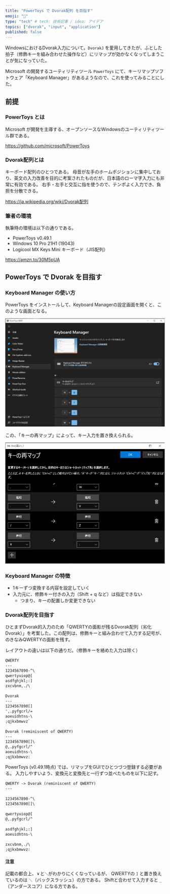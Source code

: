 ```yaml
---
title: "PowerToys で Dvorak配列 を目指す"
emoji: "📝"
type: "tech" # tech: 技術記事 / idea: アイデア
topics: ["dvorak", "input", "application"]
published: false
---
```


WindowsにおけるDvorak入力について。`DvorakJ` を愛用してきたが、ふとした拍子（修飾キーを組み合わせた操作など）にリマップが効かなくなってしまうことが気になっていた。

Microsoft の開発するユーティリティツール `PowerToys` にて、キーリマップソフトウェア「Keyboard Manager」があるようなので、これを使ってみることにした。

## 前提

### PowerToys とは

Microsoft が開発を主導する、オープンソースなWindowsのユーティリティツール群である。

https://github.com/microsoft/PowerToys

### Dvorak配列とは

キーボード配列のひとつである。
母音が左手のホームポジションに集中しており、英文の入力改善を目的に考案されたものだが、日本語のローマ字入力にも非常に有効である。 右手・左手と交互に指を使うので、テンポよく入力でき、負担を分散できる。

https://ja.wikipedia.org/wiki/Dvorak配列

### 筆者の環境

執筆時の環境は以下の通りである。

- PowerToys v0.49.1
- Windows 10 Pro 21H1 (19043)
- Logicool MX Keys Mini キーボード（JIS配列）

https://amzn.to/30M5pUA

## PowerToys で Dvorak を目指す

### Keyboard Manager の使い方

PowerToys をインストールして、Keyboard Managerの設定画面を開くと、このような画面となる。

![](/images/powertoys/2021-11-21-180248-keyman-dashboard.png)

この、「キーの再マップ」によって、キー入力を置き換えられる。

![](/images/powertoys/2021-11-21-180337-keyman-remaping.png)

### Keyboard Manager の特徴

- 1キーずつ変換する内容を設定していく
- 入力元に、修飾キー付きの入力（Shift + q など）は指定できない
	- つまり、キーの配置しか変更できない

### Dvorak配列を目指す

ひとまずDvorak的入力のため「QWERTYの面影が残るDvorak配列（劣化Dvorak）」を考案した。この配列は、修飾キーと組み合わせて入力する記号が、のきなみQWERTYの面影を残す。

レイアウトの違いは以下の通りだ。（修飾キーを絡めた入力は除く）

```
QWERTY
---
1234567890-^\
qwertyuiop@[
asdfghjkl;:]
zxcvbnm,./\

Dvorak
---
1234567890[]
',.pyfgcrl/=
aoeuidhtns-\
;qjkxbmwvz`

Dvorak (reminiscent of QWERTY)
---
1234567890[]\
@,.pyfgcrl/^
aoeuidhtns-\
;qjkxbmwvz:
```

PowerToys (v0.49.1時点) では、リマップをGUIでひとつづつ登録する必要がある。
入力しやすいよう、変換元と変換先と一行ずつ並べたものを以下に記す。

```
QWERTY -> Dvorak (reminiscent of QWERTY)
---

1234567890-^\
1234567890[]\

qwertyuiop@[
@,.pyfgcrl/^

asdfghjkl;:]
aoeuidhtns-\

zxcvbnm,./\
;qjkxbmwvz:
```

#### 注意

記載の都合上、`￥`と`＼`がわかりにくくなっているが、 QWERTYの `]` と置き換えているのは `＼`（バックスラッシュ）の方である。 Shiftと合わせて入力すると `_`（アンダースコア）になる方である。
